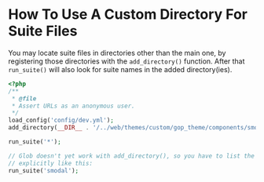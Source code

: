 <!--
id: custom_dirs
-->

# How To Use A Custom Directory For Suite Files

You may locate suite files in directories other than the main one, by registering those directories with the `add_directory()` function. After that `run_suite()` will also look for suite names in the added directory(ies).

```php
<?php
/**
 * @file
 * Assert URLs as an anonymous user.
 */
load_config('config/dev.yml');
add_directory(__DIR__ . '/../web/themes/custom/gop_theme/components/smodal');

run_suite('*');

// Glob doesn't yet work with add_directory(), so you have to list the suite
// explicitly like this:
run_suite('smodal');

```
